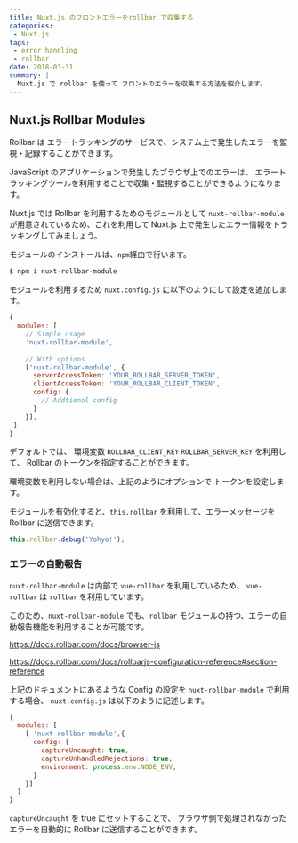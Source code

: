 ```yaml
---
title: Nuxt.js のフロントエラーをrollbar で収集する
categories:
 - Nuxt.js
tags:
 - error handling
 - rollbar
date: 2018-03-31
summary: | 
  Nuxt.js で rollbar を使って フロントのエラーを収集する方法を紹介します。
---
```


## Nuxt.js Rollbar Modules

Rollbar は エラートラッキングのサービスで、システム上で発生したエラーを監視・記録することができます。

JavaScript のアプリケーションで発生したブラウザ上でのエラーは、
エラートラッキングツールを利用することで収集・監視することができるようになります。

Nuxt.js では Rollbar を利用するためのモジュールとして 
`nuxt-rollbar-module` が用意されているため、これを利用して Nuxt.js 上で発生したエラー情報をトラッキングしてみましょう。

モジュールのインストールは、`npm`経由で行います。

```bash
$ npm i nuxt-rollbar-module
```

モジュールを利用するため `nuxt.config.js` に以下のようにして設定を追加します。

```js
{
  modules: [
    // Simple usage
    'nuxt-rollbar-module',
 
    // With options
    ['nuxt-rollbar-module', {
      serverAccessToken: 'YOUR_ROLLBAR_SERVER_TOKEN',
      clientAccessToken: 'YOUR_ROLLBAR_CLIENT_TOKEN',
      config: {
        // Addtional config
      }
    }],
 ]
}
```

デフォルトでは、 環境変数 `ROLLBAR_CLIENT_KEY` `ROLLBAR_SERVER_KEY` を利用して、
Rollbar のトークンを指定することができます。

環境変数を利用しない場合は、上記のようにオプションで トークンを設定します。

モジュールを有効化すると、`this.rollbar` を利用して、エラーメッセージを Rollbar に送信できます。

```js
this.rollbar.debug('Yohyo!');
```

### エラーの自動報告

`nuxt-rollbar-module` は内部で  `vue-rollbar` を利用しているため、
 `vue-rollbar` は `rollbar` を利用しています。
 
このため、`nuxt-rollbar-module` でも、`rollbar` モジュールの持つ、エラーの自動報告機能を利用することが可能です。

https://docs.rollbar.com/docs/browser-js

https://docs.rollbar.com/docs/rollbarjs-configuration-reference#section-reference

上記のドキュメントにあるような Config の設定を `nuxt-rollbar-module` で利用する場合、
`nuxt.config.js` は以下のように記述します。

```js
{
  modules: [
    [ 'nuxt-rollbar-module',{
      config: {
        captureUncaught: true,
        captureUnhandledRejections: true,
        environment: process.env.NODE_ENV,
      }
    }]
  ]
}
```

`captureUncaught` を true にセットすることで、
ブラウザ側で処理されなかったエラーを自動的に Rollbar に送信することができます。
